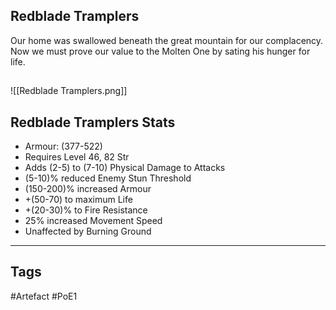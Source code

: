 ## Redblade Tramplers
Our home was swallowed beneath
the great mountain for our complacency.
Now we must prove our value to the Molten One
by sating his hunger for life.
##
![[Redblade Tramplers.png]]
## Redblade Tramplers Stats
- Armour: (377-522)
- Requires Level 46, 82 Str
- Adds (2-5) to (7-10) Physical Damage to Attacks
- (5-10)% reduced Enemy Stun Threshold
- (150-200)% increased Armour
- +(50-70) to maximum Life
- +(20-30)% to Fire Resistance
- 25% increased Movement Speed
- Unaffected by Burning Ground


---
## Tags
#Artefact
#PoE1